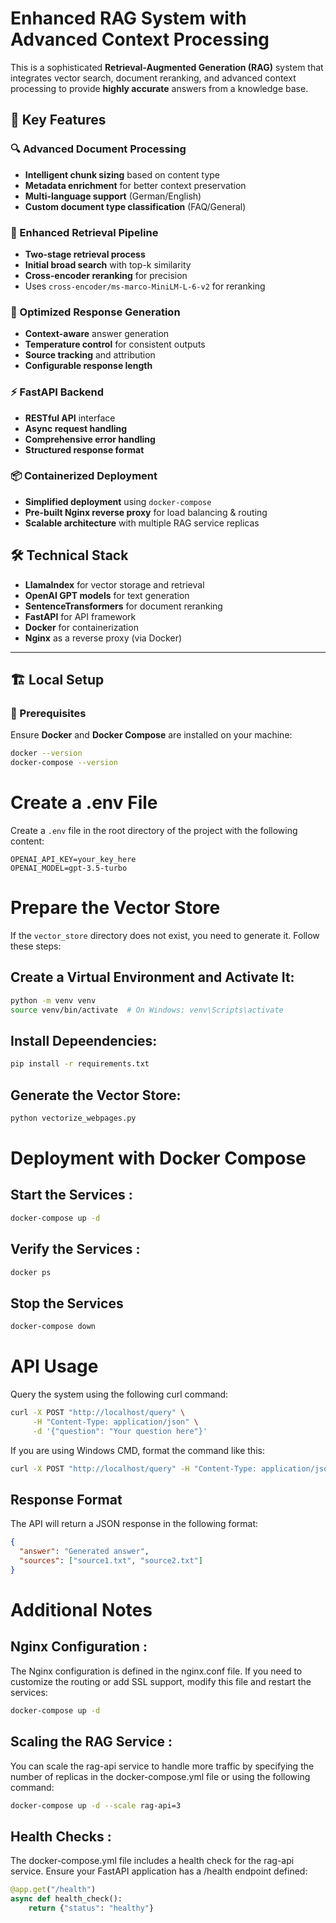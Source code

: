 # Enhanced RAG System with Advanced Context Processing

This is a sophisticated **Retrieval-Augmented Generation (RAG)** system that integrates vector search, document reranking, and advanced context processing to provide **highly accurate** answers from a knowledge base.

## 🚀 Key Features

### 🔍 Advanced Document Processing

- **Intelligent chunk sizing** based on content type
- **Metadata enrichment** for better context preservation
- **Multi-language support** (German/English)
- **Custom document type classification** (FAQ/General)

### 🎯 Enhanced Retrieval Pipeline

- **Two-stage retrieval process**
- **Initial broad search** with top-k similarity
- **Cross-encoder reranking** for precision
- Uses `cross-encoder/ms-marco-MiniLM-L-6-v2` for reranking

### 🧠 Optimized Response Generation

- **Context-aware** answer generation
- **Temperature control** for consistent outputs
- **Source tracking** and attribution
- **Configurable response length**

### ⚡ FastAPI Backend

- **RESTful API** interface
- **Async request handling**
- **Comprehensive error handling**
- **Structured response format**

### 📦 Containerized Deployment

- **Simplified deployment** using `docker-compose`
- **Pre-built Nginx reverse proxy** for load balancing & routing
- **Scalable architecture** with multiple RAG service replicas

## 🛠 Technical Stack

- **LlamaIndex** for vector storage and retrieval
- **OpenAI GPT models** for text generation
- **SentenceTransformers** for document reranking
- **FastAPI** for API framework
- **Docker** for containerization
- **Nginx** as a reverse proxy (via Docker)

---

## 🏗 Local Setup

### 🔧 Prerequisites

Ensure **Docker** and **Docker Compose** are installed on your machine:

```sh
docker --version
docker-compose --version
```

# Create a .env File

Create a `.env` file in the root directory of the project with the following content:

```env
OPENAI_API_KEY=your_key_here
OPENAI_MODEL=gpt-3.5-turbo
```

# Prepare the Vector Store

If the `vector_store` directory does not exist, you need to generate it. Follow these steps:

## Create a Virtual Environment and Activate It:

```sh
python -m venv venv
source venv/bin/activate  # On Windows: venv\Scripts\activate
```

## Install Depeendencies:

```sh
pip install -r requirements.txt
```

## Generate the Vector Store:

```sh
python vectorize_webpages.py
```

# Deployment with Docker Compose

## Start the Services :

```sh
docker-compose up -d
```

## Verify the Services :

```sh
docker ps
```

## Stop the Services

```sh
docker-compose down
```

# API Usage

Query the system using the following curl command:

```sh
curl -X POST "http://localhost/query" \
     -H "Content-Type: application/json" \
     -d '{"question": "Your question here"}'
```

If you are using Windows CMD, format the command like this:

```sh
curl -X POST "http://localhost/query" -H "Content-Type: application/json" -d "{\"question\": \"Your question here\"}"
```

## Response Format

The API will return a JSON response in the following format:

```json
{
  "answer": "Generated answer",
  "sources": ["source1.txt", "source2.txt"]
}
```

# Additional Notes

## Nginx Configuration :

The Nginx configuration is defined in the nginx.conf file. If you need to customize the routing or add SSL support, modify this file and restart the services:

```sh
docker-compose up -d
```

## Scaling the RAG Service :

You can scale the rag-api service to handle more traffic by specifying the number of replicas in the docker-compose.yml file or using the following command:

```sh
docker-compose up -d --scale rag-api=3
```

## Health Checks :

The docker-compose.yml file includes a health check for the rag-api service. Ensure your FastAPI application has a /health endpoint defined:

```python
@app.get("/health")
async def health_check():
    return {"status": "healthy"}
```
